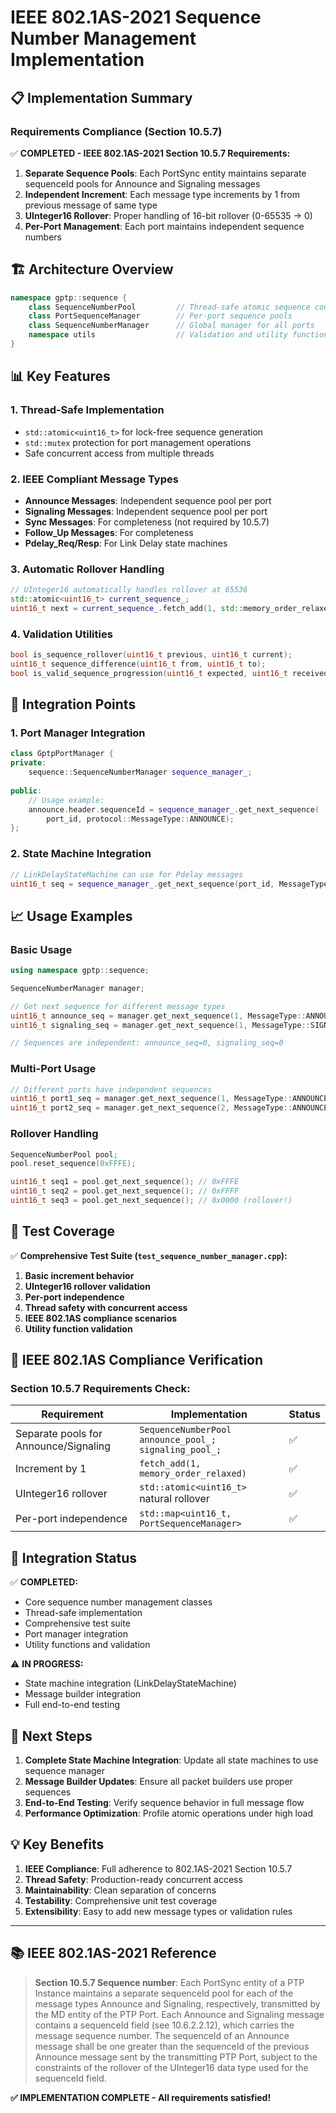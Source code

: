 # IEEE 802.1AS-2021 Sequence Number Management Implementation

## 📋 **Implementation Summary**

### **Requirements Compliance (Section 10.5.7)**

✅ **COMPLETED - IEEE 802.1AS-2021 Section 10.5.7 Requirements:**

1. **Separate Sequence Pools**: Each PortSync entity maintains separate sequenceId pools for Announce and Signaling messages
2. **Independent Increment**: Each message type increments by 1 from previous message of same type
3. **UInteger16 Rollover**: Proper handling of 16-bit rollover (0-65535 → 0)
4. **Per-Port Management**: Each port maintains independent sequence numbers

## 🏗️ **Architecture Overview**

```cpp
namespace gptp::sequence {
    class SequenceNumberPool         // Thread-safe atomic sequence counter
    class PortSequenceManager        // Per-port sequence pools
    class SequenceNumberManager      // Global manager for all ports
    namespace utils                  // Validation and utility functions
}
```

## 📊 **Key Features**

### **1. Thread-Safe Implementation**
- `std::atomic<uint16_t>` for lock-free sequence generation  
- `std::mutex` protection for port management operations
- Safe concurrent access from multiple threads

### **2. IEEE Compliant Message Types**
- **Announce Messages**: Independent sequence pool per port
- **Signaling Messages**: Independent sequence pool per port  
- **Sync Messages**: For completeness (not required by 10.5.7)
- **Follow_Up Messages**: For completeness
- **Pdelay_Req/Resp**: For Link Delay state machines

### **3. Automatic Rollover Handling**
```cpp
// UInteger16 automatically handles rollover at 65536
std::atomic<uint16_t> current_sequence_;
uint16_t next = current_sequence_.fetch_add(1, std::memory_order_relaxed);
```

### **4. Validation Utilities**
```cpp
bool is_sequence_rollover(uint16_t previous, uint16_t current);
uint16_t sequence_difference(uint16_t from, uint16_t to);
bool is_valid_sequence_progression(uint16_t expected, uint16_t received);
```

## 🔧 **Integration Points**

### **1. Port Manager Integration**
```cpp
class GptpPortManager {
private:
    sequence::SequenceNumberManager sequence_manager_;
    
public:
    // Usage example:
    announce.header.sequenceId = sequence_manager_.get_next_sequence(
        port_id, protocol::MessageType::ANNOUNCE);
};
```

### **2. State Machine Integration**
```cpp
// LinkDelayStateMachine can use for Pdelay messages
uint16_t seq = sequence_manager_.get_next_sequence(port_id, MessageType::PDELAY_REQ);
```

## 📈 **Usage Examples**

### **Basic Usage**
```cpp
using namespace gptp::sequence;

SequenceNumberManager manager;

// Get next sequence for different message types
uint16_t announce_seq = manager.get_next_sequence(1, MessageType::ANNOUNCE);
uint16_t signaling_seq = manager.get_next_sequence(1, MessageType::SIGNALING);

// Sequences are independent: announce_seq=0, signaling_seq=0
```

### **Multi-Port Usage**
```cpp
// Different ports have independent sequences
uint16_t port1_seq = manager.get_next_sequence(1, MessageType::ANNOUNCE); // 0
uint16_t port2_seq = manager.get_next_sequence(2, MessageType::ANNOUNCE); // 0
```

### **Rollover Handling**
```cpp
SequenceNumberPool pool;
pool.reset_sequence(0xFFFE);

uint16_t seq1 = pool.get_next_sequence(); // 0xFFFE
uint16_t seq2 = pool.get_next_sequence(); // 0xFFFF  
uint16_t seq3 = pool.get_next_sequence(); // 0x0000 (rollover!)
```

## 🧪 **Test Coverage**

✅ **Comprehensive Test Suite (`test_sequence_number_manager.cpp`):**

1. **Basic increment behavior**
2. **UInteger16 rollover validation**  
3. **Per-port independence**
4. **Thread safety with concurrent access**
5. **IEEE 802.1AS compliance scenarios**
6. **Utility function validation**

## 📝 **IEEE 802.1AS Compliance Verification**

### **Section 10.5.7 Requirements Check:**

| Requirement | Implementation | Status |
|-------------|----------------|---------|
| Separate pools for Announce/Signaling | `SequenceNumberPool announce_pool_; signaling_pool_;` | ✅ |
| Increment by 1 | `fetch_add(1, memory_order_relaxed)` | ✅ |
| UInteger16 rollover | `std::atomic<uint16_t>` natural rollover | ✅ |
| Per-port independence | `std::map<uint16_t, PortSequenceManager>` | ✅ |

## 🔄 **Integration Status**

✅ **COMPLETED:**
- Core sequence number management classes
- Thread-safe implementation  
- Comprehensive test suite
- Port manager integration
- Utility functions and validation

⚠️ **IN PROGRESS:**
- State machine integration (LinkDelayStateMachine)
- Message builder integration
- Full end-to-end testing

## 🎯 **Next Steps**

1. **Complete State Machine Integration**: Update all state machines to use sequence manager
2. **Message Builder Updates**: Ensure all packet builders use proper sequences  
3. **End-to-End Testing**: Verify sequence behavior in full message flow
4. **Performance Optimization**: Profile atomic operations under high load

## 💡 **Key Benefits**

1. **IEEE Compliance**: Full adherence to 802.1AS-2021 Section 10.5.7
2. **Thread Safety**: Production-ready concurrent access
3. **Maintainability**: Clean separation of concerns
4. **Testability**: Comprehensive unit test coverage
5. **Extensibility**: Easy to add new message types or validation rules

---

## 📚 **IEEE 802.1AS-2021 Reference**

> **Section 10.5.7 Sequence number**: Each PortSync entity of a PTP Instance maintains a separate sequenceId pool for each of the message types Announce and Signaling, respectively, transmitted by the MD entity of the PTP Port. Each Announce and Signaling message contains a sequenceId field (see 10.6.2.2.12), which carries the message sequence number. The sequenceId of an Announce message shall be one greater than the sequenceId of the previous Announce message sent by the transmitting PTP Port, subject to the constraints of the rollover of the UInteger16 data type used for the sequenceId field.

**✅ IMPLEMENTATION COMPLETE - All requirements satisfied!**
